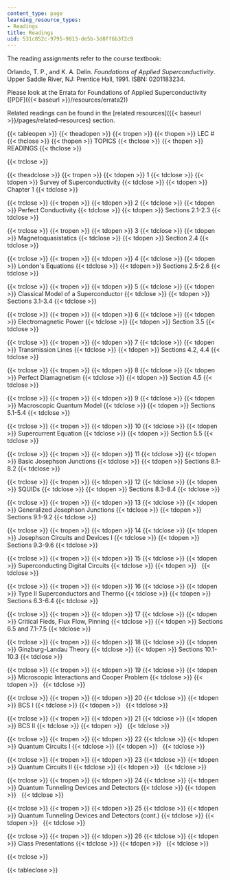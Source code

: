 ```yaml
---
content_type: page
learning_resource_types:
- Readings
title: Readings
uid: 531c852c-9795-9813-de5b-5d8ff6b3f2c9
---
```


The reading assignments refer to the course textbook:

Orlando, T. P., and K. A. Delin. _Foundations of Applied Superconductivity_. Upper Saddle River, NJ: Prentice Hall, 1991. ISBN: 0201183234.

Please look at the Errata for Foundations of Applied Superconductivity ([PDF]({{< baseurl >}}/resources/errata2))

Related readings can be found in the [related resources]({{< baseurl >}}/pages/related-resources) section.

{{< tableopen >}}
{{< theadopen >}}
{{< tropen >}}
{{< thopen >}}
LEC #
{{< thclose >}}
{{< thopen >}}
TOPICS
{{< thclose >}}
{{< thopen >}}
READINGS
{{< thclose >}}

{{< trclose >}}

{{< theadclose >}}
{{< tropen >}}
{{< tdopen >}}
1
{{< tdclose >}}
{{< tdopen >}}
Survey of Superconductivity
{{< tdclose >}}
{{< tdopen >}}
Chapter 1
{{< tdclose >}}

{{< trclose >}}
{{< tropen >}}
{{< tdopen >}}
2
{{< tdclose >}}
{{< tdopen >}}
Perfect Conductivity
{{< tdclose >}}
{{< tdopen >}}
Sections 2.1-2.3
{{< tdclose >}}

{{< trclose >}}
{{< tropen >}}
{{< tdopen >}}
3
{{< tdclose >}}
{{< tdopen >}}
Magnetoquasistatics
{{< tdclose >}}
{{< tdopen >}}
Section 2.4
{{< tdclose >}}

{{< trclose >}}
{{< tropen >}}
{{< tdopen >}}
4
{{< tdclose >}}
{{< tdopen >}}
London's Equations
{{< tdclose >}}
{{< tdopen >}}
Sections 2.5-2.6
{{< tdclose >}}

{{< trclose >}}
{{< tropen >}}
{{< tdopen >}}
5
{{< tdclose >}}
{{< tdopen >}}
Classical Model of a Superconductor
{{< tdclose >}}
{{< tdopen >}}
Sections 3.1-3.4
{{< tdclose >}}

{{< trclose >}}
{{< tropen >}}
{{< tdopen >}}
6
{{< tdclose >}}
{{< tdopen >}}
Electromagnetic Power
{{< tdclose >}}
{{< tdopen >}}
Section 3.5
{{< tdclose >}}

{{< trclose >}}
{{< tropen >}}
{{< tdopen >}}
7
{{< tdclose >}}
{{< tdopen >}}
Transmission Lines
{{< tdclose >}}
{{< tdopen >}}
Sections 4.2, 4.4
{{< tdclose >}}

{{< trclose >}}
{{< tropen >}}
{{< tdopen >}}
8
{{< tdclose >}}
{{< tdopen >}}
Perfect Diamagnetism
{{< tdclose >}}
{{< tdopen >}}
Section 4.5
{{< tdclose >}}

{{< trclose >}}
{{< tropen >}}
{{< tdopen >}}
9
{{< tdclose >}}
{{< tdopen >}}
Macroscopic Quantum Model
{{< tdclose >}}
{{< tdopen >}}
Sections 5.1-5.4
{{< tdclose >}}

{{< trclose >}}
{{< tropen >}}
{{< tdopen >}}
10
{{< tdclose >}}
{{< tdopen >}}
Supercurrent Equation
{{< tdclose >}}
{{< tdopen >}}
Section 5.5
{{< tdclose >}}

{{< trclose >}}
{{< tropen >}}
{{< tdopen >}}
11
{{< tdclose >}}
{{< tdopen >}}
Basic Josephson Junctions
{{< tdclose >}}
{{< tdopen >}}
Sections 8.1-8.2
{{< tdclose >}}

{{< trclose >}}
{{< tropen >}}
{{< tdopen >}}
12
{{< tdclose >}}
{{< tdopen >}}
SQUIDs
{{< tdclose >}}
{{< tdopen >}}
Sections 8.3-8.4
{{< tdclose >}}

{{< trclose >}}
{{< tropen >}}
{{< tdopen >}}
13
{{< tdclose >}}
{{< tdopen >}}
Generalized Josephson Junctions
{{< tdclose >}}
{{< tdopen >}}
Sections 9.1-9.2
{{< tdclose >}}

{{< trclose >}}
{{< tropen >}}
{{< tdopen >}}
14
{{< tdclose >}}
{{< tdopen >}}
Josephson Circuits and Devices I
{{< tdclose >}}
{{< tdopen >}}
Sections 9.3-9.6
{{< tdclose >}}

{{< trclose >}}
{{< tropen >}}
{{< tdopen >}}
15
{{< tdclose >}}
{{< tdopen >}}
Superconducting Digital Circuits
{{< tdclose >}}
{{< tdopen >}}
 
{{< tdclose >}}

{{< trclose >}}
{{< tropen >}}
{{< tdopen >}}
16
{{< tdclose >}}
{{< tdopen >}}
Type II Superconductors and Thermo
{{< tdclose >}}
{{< tdopen >}}
Sections 6.3-6.4
{{< tdclose >}}

{{< trclose >}}
{{< tropen >}}
{{< tdopen >}}
17
{{< tdclose >}}
{{< tdopen >}}
Critical Fieds, Flux Flow, Pinning
{{< tdclose >}}
{{< tdopen >}}
Sections 6.5 and 7.1-7.5
{{< tdclose >}}

{{< trclose >}}
{{< tropen >}}
{{< tdopen >}}
18
{{< tdclose >}}
{{< tdopen >}}
Ginzburg-Landau Theory
{{< tdclose >}}
{{< tdopen >}}
Sections 10.1-10.3
{{< tdclose >}}

{{< trclose >}}
{{< tropen >}}
{{< tdopen >}}
19
{{< tdclose >}}
{{< tdopen >}}
Microscopic Interactions and Cooper Problem
{{< tdclose >}}
{{< tdopen >}}
 
{{< tdclose >}}

{{< trclose >}}
{{< tropen >}}
{{< tdopen >}}
20
{{< tdclose >}}
{{< tdopen >}}
BCS I
{{< tdclose >}}
{{< tdopen >}}
 
{{< tdclose >}}

{{< trclose >}}
{{< tropen >}}
{{< tdopen >}}
21
{{< tdclose >}}
{{< tdopen >}}
BCS II
{{< tdclose >}}
{{< tdopen >}}
 
{{< tdclose >}}

{{< trclose >}}
{{< tropen >}}
{{< tdopen >}}
22
{{< tdclose >}}
{{< tdopen >}}
Quantum Circuits I
{{< tdclose >}}
{{< tdopen >}}
 
{{< tdclose >}}

{{< trclose >}}
{{< tropen >}}
{{< tdopen >}}
23
{{< tdclose >}}
{{< tdopen >}}
Quantum Circuits II
{{< tdclose >}}
{{< tdopen >}}
 
{{< tdclose >}}

{{< trclose >}}
{{< tropen >}}
{{< tdopen >}}
24
{{< tdclose >}}
{{< tdopen >}}
Quantum Tunneling Devices and Detectors
{{< tdclose >}}
{{< tdopen >}}
 
{{< tdclose >}}

{{< trclose >}}
{{< tropen >}}
{{< tdopen >}}
25
{{< tdclose >}}
{{< tdopen >}}
Quantum Tunneling Devices and Detectors (cont.)
{{< tdclose >}}
{{< tdopen >}}
 
{{< tdclose >}}

{{< trclose >}}
{{< tropen >}}
{{< tdopen >}}
26
{{< tdclose >}}
{{< tdopen >}}
Class Presentations
{{< tdclose >}}
{{< tdopen >}}
 
{{< tdclose >}}

{{< trclose >}}

{{< tableclose >}}